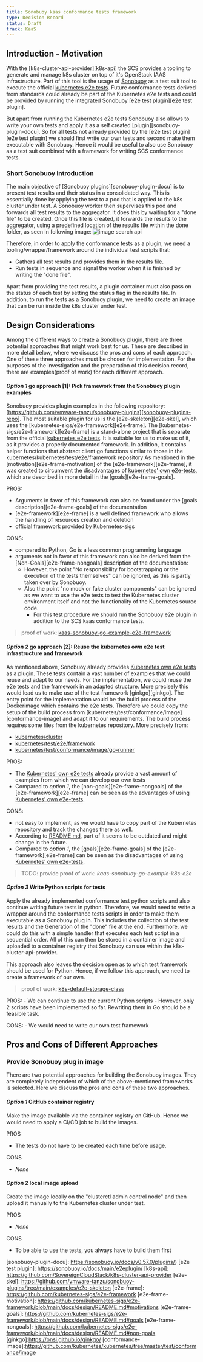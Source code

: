 ```yaml
---
title: Sonobuoy kaas conformance tests framework
type: Decision Record
status: Draft
track: KaaS
---
```


## Introduction - Motivation

With the [k8s-cluster-api-provider][k8s-api] the SCS provides a tooling to generate and manage k8s cluster on top of it's OpenStack IAAS infrastructure.
Part of this tool is the usage of [Sonobuoy][sonobuoy] as a test suit tool to execute the official [kubernetes e2e tests][k8s-e2e-tests].
Future conformance tests derived from standards could already be part of the Kubernetes e2e tests and could be provided by running the integrated Sonobuoy [e2e test plugin][e2e test plugin].

But apart from running the Kubernetes e2e tests Sonobuoy also allows to write your own tests and apply it as a self created [plugin][sonobuoy-plugin-docu].
So for all tests not already provided by the [e2e test plugin][e2e test plugin] we should first write our own tests and second make them executable with Sonobuoy.
Hence it would be useful to also use Sonobuoy as a test suit combined with a framework for writing SCS conformance tests.

### Short Sonobuoy Introduction

The main objective of [Sonobuoy plugins][sonobuoy-plugin-docu] is to present test results and their status in a consolidated way.
This is essentially done by applying the test to a pod that is applied to the k8s cluster under test.
A Sonobuoy worker then supervises this pod and forwards all test results to the aggregator.
It does this by waiting for a "done file" to be created. Once this file is created, it forwards the results to the aggregator, using a predefined location of the results file within the done folder, as seen in following image:
![image search api](https://sonobuoy.io/img/plugin-contract.png)

Therefore, in order to apply the conformance tests as a plugin, we need a tooling/wrapper/framework around the individual test scripts that:

* Gathers all test results and provides them in the results file.
* Run tests in sequence and signal the worker when it is finished by writing the "done file".

Apart from providing the test results, a plugin container must also pass on the status of each test by setting the status flag in the results file.
In addition, to run the tests as a Sonobuoy plugin, we need to create an image that can be run inside the k8s cluster under test.

## Design Considerations

Among the different ways to create a Sonobuoy plugin, there are three potential approaches that might work best for us.
These are described in more detail below, where we discuss the pros and cons of each approach.
One of these three approaches must be chosen for implementation.
For the purposes of the investigation and the preparation of this decision record, there are examples(proof of work) for each different approach.

#### _Option 1_ go approach [1]: Pick framework from the Sonobuoy plugin examples

Sonobuoy provides plugin examples in the following repository: [https://github.com/vmware-tanzu/sonobuoy-plugins][sonobuoy-plugins-repo].
The most suitable plugin for us is the [e2e-skeleton][e2e-skel], which uses the [kubernetes-sigs/e2e-framework][e2e-frame].
The [kubernetes-sigs/e2e-framework][e2e-frame] is a stand-alone project that is separate from the official [kubernetes e2e tests][k8s-e2e-tests].
It is suitable for us to make us of it, as it provides a properly documented framework.
In addition, it contains helper functions that abstract client go functions similar to those in the kubernetes/kubernetes/test/e2e/framework repository
As mentioned in the [motivation][e2e-frame-motivation] of the [e2e-framework][e2e-frame], it was created to circumvent the disadvantages of
[kubernetes' own e2e-tests][k8s-e2e-tests], which are described in more detail in the [goals][e2e-frame-goals].

PROS:
- Arguments in favor of this framework can also be found under the [goals description][e2e-frame-goals] of the documentation
- [e2e-framework][e2e-frame] is a well defined framework who allows the handling of resources creation and deletion
- official framework provided by Kubernetes-sigs

CONS:
- compared to Python, Go is a less common programming language
- arguments not in favor of this framework can also be derived from the [Non-Goals][e2e-frame-nongoals] description of the documentation:
  - However, the point "No responsibility for bootstrapping or the execution of the tests themselves" can be ignored, as this is partly taken over by Sonobuoy.
  - Also the point "no mock or fake cluster components" can be ignored as we want to use the e2e tests to test the Kubernetes cluster environment itself and not the functionality of the Kubernetes source code.
    - For this test procedure we should run the Sonobuoy e2e plugin in addition to the SCS kaas conformance tests.


> proof of work: [kaas-sonobuoy-go-example-e2e-framework](../Tests/kaas/kaas-sonobuoy-go-example-e2e-framework/)


#### _Option 2_ go approach [2]: Reuse the kubernetes own e2e test infrastructure and framework

As mentioned above, Sonobuoy already provides [Kubernetes own e2e tests][k8s-e2e-tests] as a plugin.
These tests contain a vast number of examples that we could reuse and adapt to our needs.
For the implementation, we could reuse the e2e tests and the framework in an adapted structure.
More precisely this would lead us to make use of the test framework [ginkgo][ginkgo].
The entry point for the implementation would be the build process of the Dockerimage which contains
the e2e tests. Therefore we could copy the setup of the build process from
[kubernetes/test/conformance/image][conformance-image] and adapt it to our requirements.
The build process requires some files from the kubernetes repository.
More precisely from:
  - [kubernetes/cluster](https://github.com/kubernetes/kubernetes/tree/master/cluster)
  - [kubernetes/test/e2e/framework](https://github.com/kubernetes/kubernetes/tree/master/test/e2e)
  - [kubernetes/test/conformance/image/go-runner](https://github.com/kubernetes/kubernetes/tree/master/test/conformance/image/go-runner)


PROS:
   - The [Kubernetes' own e2e tests][k8s-e2e-tests] already provide a vast amount of examples from which we can develop our own tests
   - Compared to _option 1_, the [non-goals][e2e-frame-nongoals] of the [e2e-framework][e2e-frame] can be seen as the advantages of using [Kubernetes' own e2e-tests][k8s-e2e-tests].


CONS:
  - not easy to implement, as we would have to copy part of the Kubernetes repository and track the changes there as well.
  - According to [README.md](https://github.com/kubernetes/kubernetes/tree/master/cluster#readme), part of it seems to be outdated and might change in the future.
   - Compared to _option 1_, the [goals][e2e-frame-goals] of the [e2e-framework][e2e-frame] can be seen as the disadvantages of using [Kubernetes' own e2e-tests][k8s-e2e-tests].


> TODO: provide proof of work: _kaas-sonobuoy-go-example-k8s-e2e_


#### _Option 3_ Write Python scripts for tests

Apply the already implemented conformance test python scripts and also continue
writing future tests in python. Therefore, we would need to write a wrapper
around the conformance tests scripts in order to make them executable as a
Sonobuoy plug in. This includes  the collection of the test results and the
Generation of the "done" file at the end. Furthermore, we could do this with a
simple handler that executes each test script in a sequential order. All of
this can then be stored in a container image and uploaded to a container
registry that Sonobuoy can use within the k8s-cluster-api-provider.

This approach also leaves the decision open as to which test framework should be
used for Python. Hence, if we follow this approach, we need to create a
framework of our own.

> proof of work: [k8s-default-storage-class](../Tests/kaas/k8s-default-storage-class)


PROS:
    - We can continue to use the current Python scripts
        - However, only 2 scripts have been implemented so far. Rewriting them in Go should be a feasible task.

CONS:
    - We would need to write our own test framework


## Pros and Cons of Different Approaches


### Provide Sonobuoy plug in image

There are two potential approaches for building the Sonobuoy images.
They are completely independent of which of the above-mentioned frameworks is selected.
Here we discuss the pros and cons of these two approaches.

#### _Option 1_ GitHub container registry

Make the image available via the container registry on GitHub.
Hence we would need to apply a CI/CD job to build the images.


PROS
  - The tests do not have to be created each time before usage.

CONS
  - _None_

#### _Option 2_ local image upload

Create the image locally on the "clusterctl admin control node" and then upload it manually to the Kubernetes cluster under test.

PROS
  - _None_

CONS
  - To be able to use the tests, you always have to build them first


[k8s-e2e-tests]: https://github.com/kubernetes/kubernetes/tree/master/test/e2e
[sonobuoy]: https://sonobuoy.io/
[sonobuoy-plugins-repo]: https://github.com/vmware-tanzu/sonobuoy-plugins
[sonobuoy-plugin-docu]: https://sonobuoy.io/docs/v0.57.0/plugins/)
[e2e test plugin]: https://sonobuoy.io/docs/main/e2eplugin/
[k8s-api]: https://github.com/SovereignCloudStack/k8s-cluster-api-provider
[e2e-skel]: https://github.com/vmware-tanzu/sonobuoy-plugins/tree/main/examples/e2e-skeleton
[e2e-frame]: https://github.com/kubernetes-sigs/e2e-framework
[e2e-frame-motivation]: https://github.com/kubernetes-sigs/e2e-framework/blob/main/docs/design/README.md#motivations
[e2e-frame-goals]: https://github.com/kubernetes-sigs/e2e-framework/blob/main/docs/design/README.md#goals
[e2e-frame-nongoals]: https://github.com/kubernetes-sigs/e2e-framework/blob/main/docs/design/README.md#non-goals
[ginkgo]:https://onsi.github.io/ginkgo/
[conformance-image]:https://github.com/kubernetes/kubernetes/tree/master/test/conformance/image


